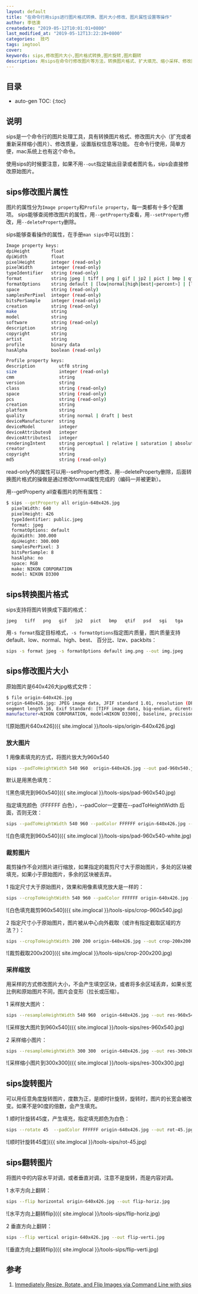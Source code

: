 ```yaml
---
layout: default
title: "在命令行用sips进行图片格式转换、图片大小修改、图片属性设置等操作"
author: 李佶澳
createdate: "2019-05-12T10:01:01+0800"
last_modified_at: "2019-05-12T13:22:20+0800"
categories:  技巧
tags: imgtool
cover:
keywords: sips,修改图片大小,图片格式转换,图片旋转,图片翻转
description: 用sips在命令行修改图片等方法，转换图片格式、扩大填充、缩小采样、修改图片质量等，mac可用
---
```


## 目录
* auto-gen TOC:
{:toc}

## 说明

sips是一个命令行的图片处理工具，具有转换图片格式、修改图片大小（扩充或者重新采样缩小图片）、修改质量，设置版权信息等功能。
在命令行使用，简单方便，mac系统上也有这个命令。

使用sips的时候要注意，如果不用`--out`指定输出目录或者图片名，sips会直接修改原始图片。

## sips修改图片属性

图片的属性分为`Image property`和`Profile property`，每一类都有十多个配置项。
sips能够查阅修改图片的属性，用`--getProperty`查看，用`--setProperty`修改，用`--deleteProperty`删除。

sips能够查看操作的属性，在手册`man sips`中可以找到：

```sh
Image property keys:
dpiHeight        float
dpiWidth         float
pixelHeight      integer (read-only)
pixelWidth       integer (read-only)
typeIdentifier   string (read-only)
format           string jpeg | tiff | png | gif | jp2 | pict | bmp | qtif | psd | sgi | tga
formatOptions    string default | [low|normal|high|best|<percent>] | [lzw|packbits]
space            string (read-only)
samplesPerPixel  integer (read-only)
bitsPerSample    integer (read-only)
creation         string (read-only)
make             string
model            string
software         string (read-only)
description      string
copyright        string
artist           string
profile          binary data
hasAlpha         boolean (read-only)

Profile property keys:
description         utf8 string
size                integer (read-only)
cmm                 string
version             string
class               string (read-only)
space               string (read-only)
pcs                 string (read-only)
creation            string
platform            string
quality             string normal | draft | best
deviceManufacturer  string
deviceModel         integer
deviceAttributes0   integer
deviceAttributes1   integer
renderingIntent     string perceptual | relative | saturation | absolute
creator             string
copyright           string
md5                 string (read-only)
```

read-only外的属性可以用--setProperty修改、用--deleteProperty删除，后面转换图片格式的操做是通过修改format属性完成的（编码一并被更新）。

用--getProperty all查看图片的所有属性：

```sh
$ sips --getProperty all origin-640x426.jpg
  pixelWidth: 640
  pixelHeight: 426
  typeIdentifier: public.jpeg
  format: jpeg
  formatOptions: default
  dpiWidth: 300.000
  dpiHeight: 300.000
  samplesPerPixel: 3
  bitsPerSample: 8
  hasAlpha: no
  space: RGB
  make: NIKON CORPORATION
  model: NIKON D3300
```

## sips转换图片格式

sips支持将图片转换成下面的格式：

```
jpeg   tiff   png   gif   jp2   pict   bmp   qtif   psd   sgi   tga
```

用`-s format`指定目标格式，`-s formatOptions`指定图片质量，图片质量支持default、low、normal、high、best、 百分比、lzw、packbits：

```sh
sips -s format jpeg -s formatOptions default img.png --out img.jpeg
```

## sips修改图片大小

原始图片是640x426大jpg格式文件：

```sh
$ file origin-640x426.jpg
origin-640x426.jpg: JPEG image data, JFIF standard 1.01, resolution (DPI), density 300x300, 
segment length 16, Exif Standard: [TIFF image data, big-endian, direntries=4, 
manufacturer=NIKON CORPORATION, model=NIKON D3300], baseline, precision 8, 640x426, frames 3
```

![原始图片640x426]({{ site.imglocal }}/tools-sips/origin-640x426.jpg)

### 放大图片

1 用像素填充的方式，将图片放大为960x540

```sh
sips --padToHeightWidth 540 960  origin-640x426.jpg --out pad-960x540.jpg
```

默认是用黑色填充：

![黑色填充到960x540]({{ site.imglocal }}/tools-sips/pad-960x540.jpg)

指定填充颜色（FFFFFF 白色），--padColor一定要在--padToHeightWidth 后面，否则无效：

```sh
sips --padToHeightWidth 540 960 --padColor FFFFFF origin-640x426.jpg --out pad-960x540-white.jpg
```

![白色填充到960x540]({{ site.imglocal }}/tools-sips/pad-960x540-white.jpg)

### 裁剪图片

裁剪操作不会对图片进行缩放，如果指定的裁剪尺寸大于原始图片，多处的区块被填充，如果小于原始图片，多余的区块被丢弃。

1 指定尺寸大于原始图片，效果和用像素填充放大是一样的：

```sh
sips --cropToHeightWidth 540 960 --padColor FFFFFF origin-640x426.jpg --out crop-960x540.jpg 
```

![白色填充裁剪960x540]({{ site.imglocal }}/tools-sips/crop-960x540.jpg)

2 指定尺寸小于原始图片，图片被从中心向外截取（或许有指定截取区域的方法？）：

```sh
sips --cropToHeightWidth 200 200 origin-640x426.jpg --out crop-200x200.jpg 
```

![裁剪截取200x200]({{ site.imglocal }}/tools-sips/crop-200x200.jpg)

### 采样缩放

用采样的方式修改图片大小，不会产生填空区块，或者将多余区域丢弃，如果长宽比例和原始图片不同，图片会变形（拉长或压缩）。

1 采样放大图片：

```sh
sips --resampleHeightWidth 540 960  origin-640x426.jpg --out res-960x540.jpg
```

![采样放大图片到960x540]({{ site.imglocal }}/tools-sips/res-960x540.jpg)


2 采样缩小图片：

```sh
sips --resampleHeightWidth 300 300  origin-640x426.jpg --out res-300x300.jpg
```

![采样缩小图片到300x300]({{ site.imglocal }}/tools-sips/res-300x300.jpg)

## sips旋转图片

可以用任意角度旋转图片，度数为正，是顺时针旋转，旋转时，图片的长宽会被改变。如果不是90度的倍数，会产生填充。

1 顺时针旋转45度，产生填充，指定填充颜色为白色：

```sh
sips --rotate 45  --padColor FFFFFF origin-640x426.jpg --out rot-45.jpg
```

![顺时针旋转45度]({{ site.imglocal }}/tools-sips/rot-45.jpg)

## sips翻转图片

将图片中的内容水平对调，或者垂直对调，注意不是旋转，而是内容对调。

1 水平方向上翻转：

```sh
sips --flip horizontal origin-640x426.jpg --out flip-horiz.jpg
```

![水平方向上翻转flip]({{ site.imglocal }}/tools-sips/flip-horiz.jpg)

2 垂直方向上翻转：

```sh
sips --flip vertical origin-640x426.jpg --out flip-verti.jpg
```

![垂直方向上翻转flip]({{ site.imglocal }}/tools-sips/flip-verti.jpg)


## 参考

1. [Immediately Resize, Rotate, and Flip Images via Command Line with sips][1]

[1]: http://osxdaily.com/2010/07/13/immediately-resize-rotate-and-flip-images-via-the-command-line/ "Immediately Resize, Rotate, and Flip Images via Command Line with sips"

